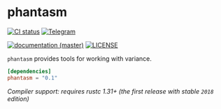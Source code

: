 # phantasm
[![CI status](https://github.com/WaffleLapkin/phantasm/workflows/Continuous%20integration/badge.svg)](https://github.com/WaffleLapkin/phantasm/actions)
[![Telegram](https://img.shields.io/badge/tg-WaffleLapkin-9cf?logo=telegram)](https://vee.gg/t/WaffleLapkin)
<!--[![crates.io](http://meritbadge.herokuapp.com/phantasm)](https://crates.io/crates/phantasm)
[![documentation (docs.rs)](https://docs.rs/phantasm/badge.svg)](https://docs.rs/phantasm) -->
[![documentation (master)](https://img.shields.io/badge/docs-master-blue)](https://phantasm-rs.netlify.com)
[![LICENSE](https://img.shields.io/badge/license-MIT-blue.svg)](LICENSE)

`phantasm` provides tools for working with variance. <!-- See [docs](https://docs.rs/phantasm) for more. -->  

```toml
[dependencies]
phantasm = "0.1"
```

_Compiler support: requires rustc 1.31+ (the first release with stable `2018` edition)_   
